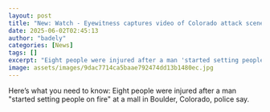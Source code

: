 ```yaml
---
layout: post
title: "New: Watch - Eyewitness captures video of Colorado attack scene"
date: 2025-06-02T02:45:13
author: "badely"
categories: [News]
tags: []
excerpt: "Eight people were injured after a man 'started setting people on fire' at a mall in Boulder, Colorado, police say."
image: assets/images/9dac7714ca5baae792474dd13b1480ec.jpg
---
```


Here’s what you need to know: Eight people were injured after a man "started setting people on fire" at a mall in Boulder, Colorado, police say.

